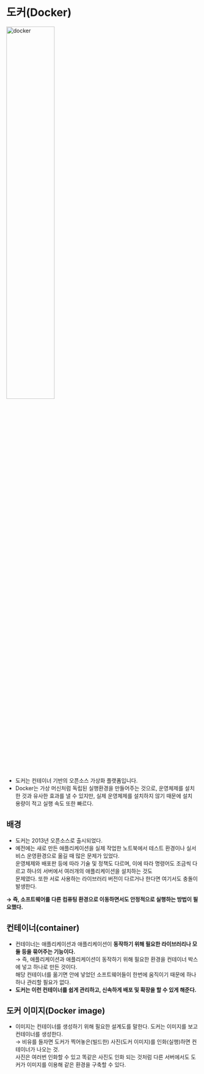 # 도커(Docker)

<img src="https://subicura.com/generated/assets/article_images/2017-01-19-docker-guide-for-beginners-1/docker-logo-1000-a9ab7503a.webp" alt="docker" width="50%" />  
  
- 도커는 컨테이너 기반의 오픈소스 가상화 플랫폼입니다.  
- Docker는 가상 머신처럼 독립된 실행환경을 만들어주는 것으로, 운영체제를 설치한 것과 유사한 효과를 낼 수 있지만, 실제 운영체제를 설치하지 않기 때문에 설치 용량이 적고 실행 속도 또한 빠르다.

## 배경

- 도커는 2013년 오픈소스로 출시되었다.
- 예전에는 새로 만든 애플리케이션을 실제 작업한 노트북에서 테스트 환경이나 실서비스 운영환경으로 옮길 때 많은 문제가 있었다.  
  운영체제와 배포판 등에 따라 기술 및 정책도 다르며, 이에 따라 명령어도 조금씩 다르고 하나의 서버에서 여러개의 애플리케이션을 설치하는 것도  
  문제였다. 또한 서로 사용하는 라이브러리 버전이 다르거나 한다면 여기서도 충돌이 발생한다.

**&rarr; 즉, 소프트웨어를 다른 컴퓨팅 환경으로 이동하면서도 안정적으로 실행하는 방법이 필요했다.**

## 컨테이너(container)

- 컨테이너는 애플리케이션과 애플리케이션이 **동작하기 위해 필요한 라이브러리나 모듈 등을 묶어주는 기능이다.**  
  &rarr; 즉, 애플리케이션과 애플리케이션이 동작하기 위해 필요한 환경을 컨테이너 박스에 넣고 하나로 만든 것이다.  
  해당 컨테이너를 옮기면 안에 넣었던 소프트웨어들이 한번에 움직이기 때문에 하나 하나 관리할 필요가 없다.
- **도커는 이런 컨테이너를 쉽게 관리하고, 신속하게 배포 및 확장을 할 수 있게 해준다.**

## 도커 이미지(Docker image)

- 이미지는 컨테이너를 생성하기 위해 필요한 설계도를 말한다. 도커는 이미지를 보고 컨테이너를 생성한다.  
  &rarr; 비유를 들자면 도커가 찍어놓은(빌드한) 사진(도커 이미지)를 인화(실행)하면 컨테이너가 나오는 것.  
  사진은 여러번 인화할 수 있고 똑같은 사진도 인화 되는 것처럼 다른 서버에서도 도커가 이미지를 이용해 같은 환경을 구축할 수 있다.
